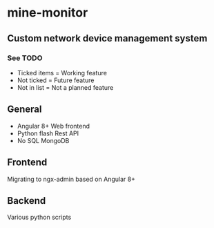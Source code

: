 # mine-monitor

## Custom network device management system

### See TODO
- Ticked items = Working feature
- Not ticked = Future feature
- Not in list = Not a planned feature

## General
- Angular 8+ Web frontend
- Python flash Rest API
- No SQL MongoDB

## Frontend
Migrating to ngx-admin based on Angular 8+

## Backend
Various python scripts